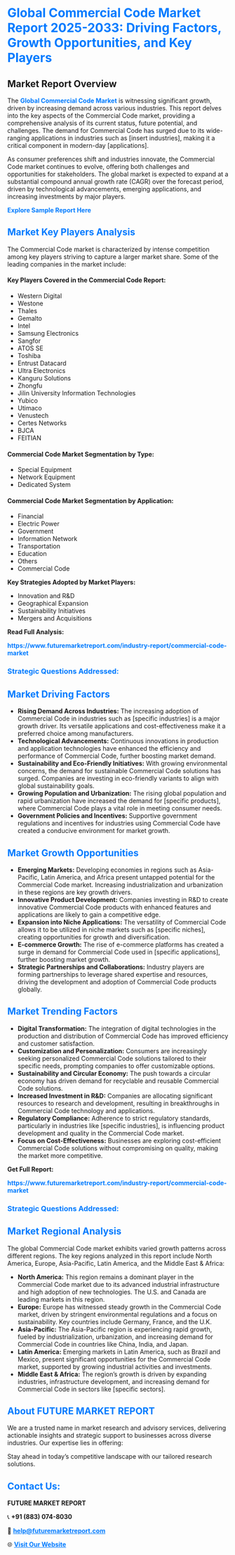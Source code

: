 <h1 style="color: #007BFF;">Global Commercial Code Market Report 2025-2033: Driving Factors, Growth Opportunities, and Key Players</h1>

<section id="overview">
<h2>Market Report Overview</h2>
<p>The <a href="https://www.futuremarketreport.com/industry-report/commercial-code-market" style="color: #007BFF; text-decoration: none;"><strong>Global Commercial Code Market</strong></a> is witnessing significant growth, driven by increasing demand across various industries. This report delves into the key aspects of the Commercial Code market, providing a comprehensive analysis of its current status, future potential, and challenges. The demand for Commercial Code has surged due to its wide-ranging applications in industries such as [insert industries], making it a critical component in modern-day [applications].</p>
<p>As consumer preferences shift and industries innovate, the Commercial Code market continues to evolve, offering both challenges and opportunities for stakeholders. The global market is expected to expand at a substantial compound annual growth rate (CAGR) over the forecast period, driven by technological advancements, emerging applications, and increasing investments by major players.</p>
</section>

<section id="overview">
<p><a href="https://www.futuremarketreport.com/request-sample/reportId=112158" style="color: #007BFF; text-decoration: none;"><strong>Explore Sample Report Here</strong></a></p>
</section>

<section id="key-players">
<h2 style="color: #007BFF;">Market Key Players Analysis</h2>
<p>The Commercial Code market is characterized by intense competition among key players striving to capture a larger market share. Some of the leading companies in the market include:</p>
<h4>Key Players Covered in the Commercial Code Report:</h4>
<ul><li>Western Digital</li><li>Westone</li><li>Thales</li><li>Gemalto</li><li>Intel</li><li>Samsung Electronics</li><li>Sangfor</li><li>ATOS SE</li><li>Toshiba</li><li>Entrust Datacard</li><li>Ultra Electronics</li><li>Kanguru Solutions</li><li>Zhongfu</li><li>Jilin University Information Technologies</li><li>Yubico</li><li>Utimaco</li><li>Venustech</li><li>Certes Networks</li><li>BJCA</li><li>FEITIAN</li></ul>
<h4>Commercial Code Market Segmentation by Type:</h4>
<ul><li>Special Equipment</li><li>Network Equipment</li><li>Dedicated System</li></ul>

<h4>Commercial Code Market Segmentation by Application:</h4>
<ul><li>Financial</li><li>Electric Power</li><li>Government</li><li>Information Network</li><li>Transportation</li><li>Education</li><li>Others</li><li>Commercial Code</li></ul>
<p><strong>Key Strategies Adopted by Market Players:</strong></p>
<ul>
<li>Innovation and R&D</li>
<li>Geographical Expansion</li>
<li>Sustainability Initiatives</li>
<li>Mergers and Acquisitions</li>
</ul>
</section>

<section>
<p><strong>Read Full Analysis: </strong></p><a href="https://www.futuremarketreport.com/industry-report/commercial-code-market" style="color: #007BFF; text-decoration: none;"><strong>https://www.futuremarketreport.com/industry-report/commercial-code-market</strong></a>
<h3 style="color: #007BFF;">Strategic Questions Addressed:</h3>
</section>

<section id="driving-factors">
<h2 style="color: #007BFF;">Market Driving Factors</h2>
<ul>
<li><strong>Rising Demand Across Industries:</strong> The increasing adoption of Commercial Code in industries such as [specific industries] is a major growth driver. Its versatile applications and cost-effectiveness make it a preferred choice among manufacturers.</li>
<li><strong>Technological Advancements:</strong> Continuous innovations in production and application technologies have enhanced the efficiency and performance of Commercial Code, further boosting market demand.</li>
<li><strong>Sustainability and Eco-Friendly Initiatives:</strong> With growing environmental concerns, the demand for sustainable Commercial Code solutions has surged. Companies are investing in eco-friendly variants to align with global sustainability goals.</li>
<li><strong>Growing Population and Urbanization:</strong> The rising global population and rapid urbanization have increased the demand for [specific products], where Commercial Code plays a vital role in meeting consumer needs.</li>
<li><strong>Government Policies and Incentives:</strong> Supportive government regulations and incentives for industries using Commercial Code have created a conducive environment for market growth.</li>
</ul>
</section>

<section id="growth-opportunities">
<h2 style="color: #007BFF;">Market Growth Opportunities</h2>
<ul>
<li><strong>Emerging Markets:</strong> Developing economies in regions such as Asia-Pacific, Latin America, and Africa present untapped potential for the Commercial Code market. Increasing industrialization and urbanization in these regions are key growth drivers.</li>
<li><strong>Innovative Product Development:</strong> Companies investing in R&D to create innovative Commercial Code products with enhanced features and applications are likely to gain a competitive edge.</li>
<li><strong>Expansion into Niche Applications:</strong> The versatility of Commercial Code allows it to be utilized in niche markets such as [specific niches], creating opportunities for growth and diversification.</li>
<li><strong>E-commerce Growth:</strong> The rise of e-commerce platforms has created a surge in demand for Commercial Code used in [specific applications], further boosting market growth.</li>
<li><strong>Strategic Partnerships and Collaborations:</strong> Industry players are forming partnerships to leverage shared expertise and resources, driving the development and adoption of Commercial Code products globally.</li>
</ul>
</section>

<section id="trending-factors">
<h2 style="color: #007BFF;">Market Trending Factors</h2>
<ul>
<li><strong>Digital Transformation:</strong> The integration of digital technologies in the production and distribution of Commercial Code has improved efficiency and customer satisfaction.</li>
<li><strong>Customization and Personalization:</strong> Consumers are increasingly seeking personalized Commercial Code solutions tailored to their specific needs, prompting companies to offer customizable options.</li>
<li><strong>Sustainability and Circular Economy:</strong> The push towards a circular economy has driven demand for recyclable and reusable Commercial Code solutions.</li>
<li><strong>Increased Investment in R&D:</strong> Companies are allocating significant resources to research and development, resulting in breakthroughs in Commercial Code technology and applications.</li>
<li><strong>Regulatory Compliance:</strong> Adherence to strict regulatory standards, particularly in industries like [specific industries], is influencing product development and quality in the Commercial Code market.</li>
<li><strong>Focus on Cost-Effectiveness:</strong> Businesses are exploring cost-efficient Commercial Code solutions without compromising on quality, making the market more competitive.</li>
</ul>
</section>

<section>
<p><strong>Get Full Report: </strong></p><a href="https://www.futuremarketreport.com/industry-report/commercial-code-market" style="color: #007BFF; text-decoration: none;"><strong>https://www.futuremarketreport.com/industry-report/commercial-code-market</strong></a>
<h3 style="color: #007BFF;">Strategic Questions Addressed:</h3>
</section>


<section id="regional-analysis">
<h2 style="color: #007BFF;">Market Regional Analysis</h2>
<p>The global Commercial Code market exhibits varied growth patterns across different regions. The key regions analyzed in this report include North America, Europe, Asia-Pacific, Latin America, and the Middle East & Africa:</p>
<ul>
<li><strong>North America:</strong> This region remains a dominant player in the Commercial Code market due to its advanced industrial infrastructure and high adoption of new technologies. The U.S. and Canada are leading markets in this region.</li>
<li><strong>Europe:</strong> Europe has witnessed steady growth in the Commercial Code market, driven by stringent environmental regulations and a focus on sustainability. Key countries include Germany, France, and the U.K.</li>
<li><strong>Asia-Pacific:</strong> The Asia-Pacific region is experiencing rapid growth, fueled by industrialization, urbanization, and increasing demand for Commercial Code in countries like China, India, and Japan.</li>
<li><strong>Latin America:</strong> Emerging markets in Latin America, such as Brazil and Mexico, present significant opportunities for the Commercial Code market, supported by growing industrial activities and investments.</li>
<li><strong>Middle East & Africa:</strong> The region’s growth is driven by expanding industries, infrastructure development, and increasing demand for Commercial Code in sectors like [specific sectors].</li>
</ul>
</section>

<footer>
<h2 style="color: #007BFF;">About FUTURE MARKET REPORT</h2>
<p>We are a trusted name in market research and advisory services, delivering actionable insights and strategic support to businesses across diverse industries. Our expertise lies in offering:</p>

<p>Stay ahead in today’s competitive landscape with our tailored research solutions.</p>

<h2 style="color: #007BFF;">Contact Us:</h2>
<p><strong>FUTURE MARKET REPORT</strong></p>
<p>📞 <strong>+91 (883) 074-8030</strong></p>
<p>📧 <strong><a href="mailto:help@futuremarketreport.com" style="color: #007BFF;">help@futuremarketreport.com</a></strong></p>
<p>🌐 <strong><a href="https://www.futuremarketreport.com/" style="color: #007BFF;">Visit Our Website</a></strong></p>
</footer>
